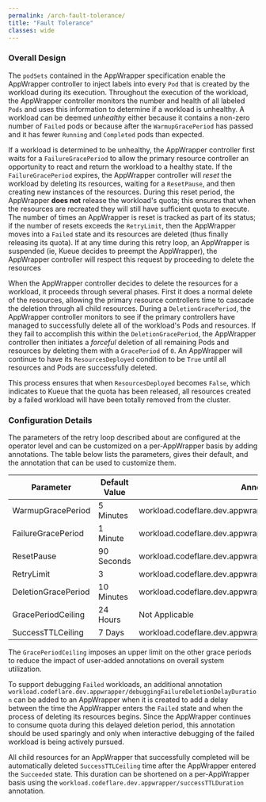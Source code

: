 ```yaml
---
permalink: /arch-fault-tolerance/
title: "Fault Tolerance"
classes: wide
---
```


### Overall Design

The `podSets` contained in the AppWrapper specification enable the AppWrapper
controller to inject labels into every `Pod` that is created by
the workload during its execution. Throughout the execution of the
workload, the AppWrapper controller monitors the number and health of
all labeled `Pods` and uses this information to determine if a
workload is unhealthy.  A workload can be deemed *unhealthy* either
because it contains a non-zero number of `Failed` pods or because
after the `WarmupGracePeriod` has passed and it has fewer
`Running` and `Completed` pods than expected.

If a workload is determined to be unhealthy, the AppWrapper controller
first waits for a `FailureGracePeriod` to allow the primary resource
controller an opportunity to react and return the workload to a
healthy state.  If the `FailureGracePeriod` expires, the AppWrapper
controller will *reset* the workload by deleting its resources, waiting
for a `ResetPause`, and then creating new instances of the resources.
During this reset period, the AppWrapper **does not** release the workload's
quota; this ensures that when the resources are recreated they will still
have sufficient quota to execute.  The number of times an AppWrapper is reset
is tracked as part of its status; if the number of resets exceeds the `RetryLimit`,
then the AppWrapper moves into a `Failed` state and its resources are deleted
(thus finally releasing its quota). If at any time during this retry loop,
an AppWrapper is suspended (ie, Kueue decides to preempt the AppWrapper),
the AppWrapper controller will respect this request by proceeding to delete
the resources

When the AppWrapper controller decides to delete the resources for a workload,
it proceeds through several phases.  First it does a normal delete of the
resources, allowing the primary resource controllers time to cascade the deletion
through all child resources. During a `DeletionGracePeriod`, the AppWrapper controller
monitors to see if the primary controllers have managed to successfully delete
all of the workload's Pods and resources.  If they fail to accomplish this within
the `DeletionGracePeriod`, the AppWrapper controller then initiates a *forceful*
deletion of all remaining Pods and resources by deleting them with a `GracePeriod` of `0`.
An AppWrapper will continue to have its `ResourcesDeployed` condition to be
`True` until all resources and Pods are successfully deleted.

This process ensures that when `ResourcesDeployed` becomes `False`, which
indicates to Kueue that the quota has been released, all resources created by
a failed workload will have been totally removed from the cluster.

### Configuration Details

The parameters of the retry loop described about are configured at the operator level
and can be customized on a per-AppWrapper basis by adding annotations.
The table below lists the parameters, gives their default, and the annotation that
can be used to customize them.

| Parameter           | Default Value | Annotation                                                    |
|---------------------|---------------|---------------------------------------------------------------|
| WarmupGracePeriod   |     5 Minutes | workload.codeflare.dev.appwrapper/warmupGracePeriodDuration   |
| FailureGracePeriod  |      1 Minute | workload.codeflare.dev.appwrapper/failureGracePeriodDuration  |
| ResetPause          |    90 Seconds | workload.codeflare.dev.appwrapper/resetPauseDuration          |
| RetryLimit          |             3 | workload.codeflare.dev.appwrapper/retryLimit                  |
| DeletionGracePeriod |    10 Minutes | workload.codeflare.dev.appwrapper/deletionGracePeriodDuration |
| GracePeriodCeiling  |      24 Hours | Not Applicable                                                |
| SuccessTTLCeiling   |        7 Days | workload.codeflare.dev.appwrapper/successTTLDuration          |


The `GracePeriodCeiling` imposes an upper limit on the other grace periods to
reduce the impact of user-added annotations on overall system utilization.

To support debugging `Failed` workloads, an additional annotation
`workload.codeflare.dev.appwrapper/debuggingFailureDeletionDelayDuration` can
be added to an AppWrapper when it is created to add a delay between the time the
AppWrapper enters the `Failed` state and when the process of deleting its resources
begins. Since the AppWrapper continues to consume quota during this delayed deletion period,
this annotation should be used sparingly and only when interactive debugging of
the failed workload is being actively pursued.

All child resources for an AppWrapper that successfully completed will be automatically
deleted `SuccessTTLCeiling` time after the AppWrapper entered the `Succeeded` state.
This duration can be shortened on a per-AppWrapper basis using the
`workload.codeflare.dev.appwrapper/successTTLDuration` annotation.

